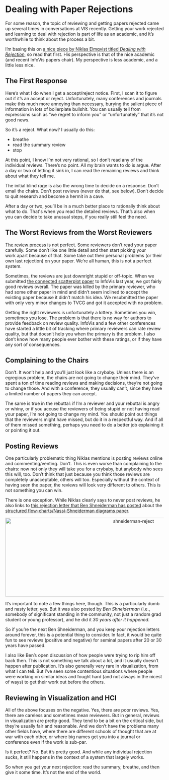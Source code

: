 # Dealing with Paper Rejections

For some reason, the topic of reviewing and getting papers rejected came up several times in conversations at VIS recently. Getting your work rejected and learning to deal with rejection is part of life as an academic, and it’s worthwhile to think about the process a bit.

I’m basing this on <a href="https://sites.umiacs.umd.edu/elm/2016/10/25/dealing-with-rejection/">a nice piece by Niklas Elmqvist titled <i>Dealing with Rejection</i></a>, so read that first. His perspective is that of the nice academic (and recent InfoVis papers chair). My perspective is less academic, and a little less nice.

## The First Response

Here’s what I do when I get a accept/reject notice. First, I scan it to figure out if it’s an accept or reject. Unfortunately, many conferences and journals make this much more annoying than necessary, burying the salient piece of information in lots of boilerplate bullshit. You can usually tell from expressions such as “we regret to inform you” or “unfortunately” that it’s not good news.

So it’s a reject. What now? I usually do this:

<ul>
    <li>breathe</li>
    <li>read the summary review</li>
    <li>stop</li>
</ul>

At this point, I know I’m not very rational, so I don’t read any of the individual reviews. There’s no point. All my brain wants to do is argue. After a day or two of letting it sink in, I can read the remaining reviews and think about what they tell me.

The initial blind rage is also the wrong time to decide on a response. Don’t email the chairs. Don’t post reviews (never do that, see below). Don’t decide to quit research and become a hermit in a cave.

After a day or two, you’ll be in a much better place to rationally think about what to do. That's when you read the detailed reviews. That’s also when you can decide to take unusual steps, if you really still feel the need.

## The Worst Reviews from the Worst Reviewers

<a href="https://eagereyes.org/section/series/peer-review">The review process</a> is not perfect. Some reviewers don’t read your paper carefully. Some don’t like one little detail and then start picking your work apart because of that. Some take out their personal problems (or their own last rejection) on your paper. We’re all human, this is not a perfect system.

Sometimes, the reviews are just downright stupid or off-topic. When we submitted <a href="https://eagereyes.org/papers/the-connected-scatterplot-for-presenting-paired-time-series">the connected scatterplot paper</a> to InfoVis last year, we got fairly good reviews overall. The paper was killed by the primary reviewer, who had some other paper in mind and didn’t seem inclined to accept the existing paper because it didn’t match his idea. We resubmitted the paper with only very minor changes to TVCG and got it accepted with no problem.

Getting the right reviewers is unfortunately a lottery. Sometimes you win, sometimes you lose. The problem is that there is no way for authors to provide feedback on review quality. InfoVis and a few other conferences have started a little bit of tracking where primary reviewers can rate review quality, but that doesn’t help you when the primary is the problem. I also don’t know how many people ever bother with these ratings, or if they have any sort of consequences.

## Complaining to the Chairs

Don’t. It won’t help and you’ll just look like a crybaby. Unless there is an egregious problem, the chairs are not going to change their mind. They’ve spent a ton of time reading reviews and making decisions, they’re not going to change those. And with a conference, they usually can’t, since they have a limited number of papers they can accept.

The same is true in the rebuttal: if I’m a reviewer and your rebuttal is angry or whiny, or if you accuse the reviewers of being stupid or not having read your paper, I’m not going to change my mind. You should point out things that the reviewers might have missed, but do it in a respectful way. And if all of them missed something, perhaps you need to do a better job explaining it or pointing it out.

## Posting Reviews

One particularly problematic thing Niklas mentions is posting reviews online and commenting/venting. Don’t. This is even worse than complaining to the chairs: now not only they will take you for a crybaby, but anybody who sees this will, too. Don’t think that just because you think those reviews are completely unacceptable, others will too. Especially without the context of having seen the paper, the reviews will look very different to others. This is not something you can win.

There is one exception. While Niklas clearly says to never post reviews, he also links to <a href="http://www.cs.umd.edu/hcil/members/bshneiderman/nsd/rejection_letter.html">this rejection letter that Ben Shneiderman has posted</a> about the <a href="/blog/2016/nassi-shneiderman-diagrams">structured flow-charts/Nassi-Shneiderman diagrams paper</a>.

<p align="center"><img class="aligncenter size-full wp-image-9797" src="https://media.eagereyes.org/wp-content/uploads/2016/11/shneiderman-reject.jpg" alt="shneiderman-reject" width="800" height="250" /></p>

It’s important to note a few things here, though. This is a particularly dumb and nasty letter, yes. But it was also posted by <em>Ben Shneiderman</em> (i.e., somebody of significant standing in the community, not just a random grad student or young professor), and he did it <em>30 years after it happened</em>.

So if you’re the next Ben Shneiderman, and you keep your rejection letters around forever, this is a potential thing to consider. In fact, it would be quite fun to see reviews (positive and negative) for seminal papers after 20 or 30 years have passed.

I also like Ben’s open discussion of how people were trying to rip him off back then. This is not something we talk about a lot, and it usually doesn’t happen after publication. It’s also generally very rare in visualization, from what I can tell. But I’ve seen some contentious situations where people were working on similar ideas and fought hard (and not always in the nicest of ways) to get their work out before the others.

## Reviewing in Visualization and HCI

All of the above focuses on the negative. Yes, there are poor reviews. Yes, there are careless and sometimes mean reviewers. But in general, reviews in visualization are pretty good. They tend to be a bit on the critical side, but they’re usually fair and reasonable. And we don’t have the problems many other fields have, where there are different schools of thought that are at war with each other, or where big names get you into a journal or conference even if the work is sub-par.

Is it perfect? No. But it’s pretty good. And while any individual rejection sucks, it still happens in the context of a system that largely works.

So when you get your next rejection: read the summary, breathe, and then give it some time. It’s not the end of the world.
